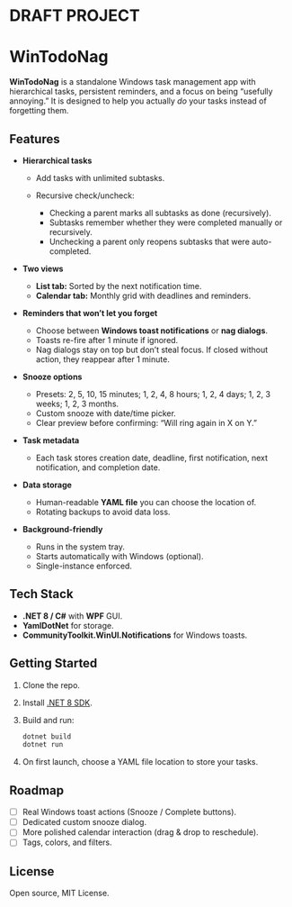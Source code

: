 # DRAFT PROJECT

# WinTodoNag

**WinTodoNag** is a standalone Windows task management app with hierarchical tasks, persistent reminders, and a focus on being “usefully annoying.”
It is designed to help you actually *do* your tasks instead of forgetting them.

## Features

* **Hierarchical tasks**

  * Add tasks with unlimited subtasks.
  * Recursive check/uncheck:

    * Checking a parent marks all subtasks as done (recursively).
    * Subtasks remember whether they were completed manually or recursively.
    * Unchecking a parent only reopens subtasks that were auto-completed.

* **Two views**

  * **List tab:** Sorted by the next notification time.
  * **Calendar tab:** Monthly grid with deadlines and reminders.

* **Reminders that won’t let you forget**

  * Choose between **Windows toast notifications** or **nag dialogs**.
  * Toasts re-fire after 1 minute if ignored.
  * Nag dialogs stay on top but don’t steal focus. If closed without action, they reappear after 1 minute.

* **Snooze options**

  * Presets: 2, 5, 10, 15 minutes; 1, 2, 4, 8 hours; 1, 2, 4 days; 1, 2, 3 weeks; 1, 2, 3 months.
  * Custom snooze with date/time picker.
  * Clear preview before confirming: “Will ring again in X on Y.”

* **Task metadata**

  * Each task stores creation date, deadline, first notification, next notification, and completion date.

* **Data storage**

  * Human-readable **YAML file** you can choose the location of.
  * Rotating backups to avoid data loss.

* **Background-friendly**

  * Runs in the system tray.
  * Starts automatically with Windows (optional).
  * Single-instance enforced.

## Tech Stack

* **.NET 8 / C#** with **WPF** GUI.
* **YamlDotNet** for storage.
* **CommunityToolkit.WinUI.Notifications** for Windows toasts.

## Getting Started

1. Clone the repo.

2. Install [.NET 8 SDK](https://dotnet.microsoft.com/download/dotnet/8.0).

3. Build and run:

   ```sh
   dotnet build
   dotnet run
   ```

4. On first launch, choose a YAML file location to store your tasks.

## Roadmap

* [ ] Real Windows toast actions (Snooze / Complete buttons).
* [ ] Dedicated custom snooze dialog.
* [ ] More polished calendar interaction (drag & drop to reschedule).
* [ ] Tags, colors, and filters.

## License

Open source, MIT License.


